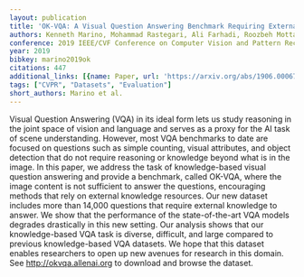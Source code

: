 ```yaml
---
layout: publication
title: 'OK-VQA: A Visual Question Answering Benchmark Requiring External Knowledge'
authors: Kenneth Marino, Mohammad Rastegari, Ali Farhadi, Roozbeh Mottaghi
conference: 2019 IEEE/CVF Conference on Computer Vision and Pattern Recognition (CVPR)
year: 2019
bibkey: marino2019ok
citations: 447
additional_links: [{name: Paper, url: 'https://arxiv.org/abs/1906.00067'}]
tags: ["CVPR", "Datasets", "Evaluation"]
short_authors: Marino et al.
---
```

Visual Question Answering (VQA) in its ideal form lets us study reasoning in
the joint space of vision and language and serves as a proxy for the AI task of
scene understanding. However, most VQA benchmarks to date are focused on
questions such as simple counting, visual attributes, and object detection that
do not require reasoning or knowledge beyond what is in the image. In this
paper, we address the task of knowledge-based visual question answering and
provide a benchmark, called OK-VQA, where the image content is not sufficient
to answer the questions, encouraging methods that rely on external knowledge
resources. Our new dataset includes more than 14,000 questions that require
external knowledge to answer. We show that the performance of the
state-of-the-art VQA models degrades drastically in this new setting. Our
analysis shows that our knowledge-based VQA task is diverse, difficult, and
large compared to previous knowledge-based VQA datasets. We hope that this
dataset enables researchers to open up new avenues for research in this domain.
See http://okvqa.allenai.org to download and browse the dataset.